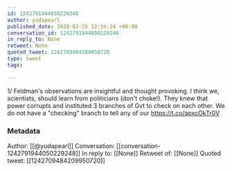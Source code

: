 ```yaml
---
id: 1242791944050229248
author: yudapearl
published_date: 2020-03-25 12:34:24 +00:00
conversation_id: 1242791944050229248
in_reply_to: None
retweet: None
quoted_tweet: 1242709484209950720
type: tweet
tags:

---
```


1/ Feldman's observations are insightful and thought provoking. I think we, scientists, should learn from politicians (don't choke!). They knew that power corrupts and instituted 3 branches of Gvt to check on  each other. We do not have a "checking" branch to tell any of our https://t.co/apxcOkTr0V

### Metadata

Author: [[@yudapearl]]
Conversation: [[conversation-1242791944050229248]]
In reply to: [[None]]
Retweet of: [[None]]
Quoted tweet: [[1242709484209950720]]
